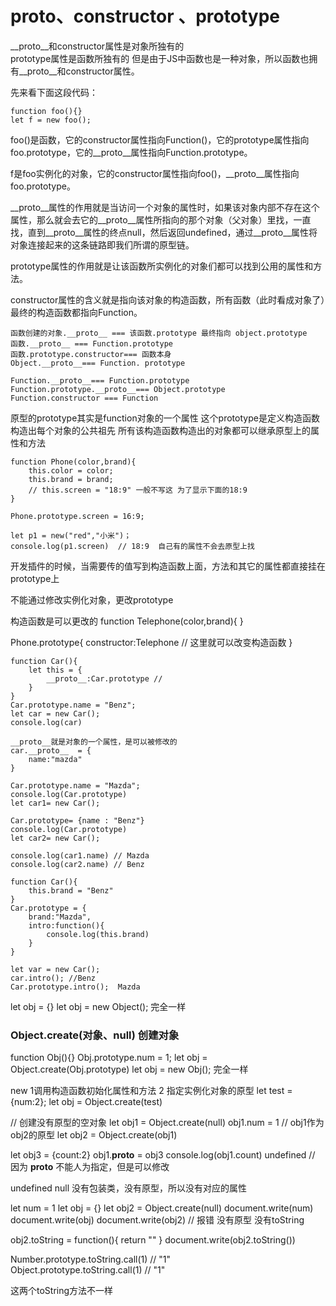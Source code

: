 # __proto__、constructor 、prototype

__proto__和constructor属性是对象所独有的  
prototype属性是函数所独有的 
但是由于JS中函数也是一种对象，所以函数也拥有__proto__和constructor属性。  

先来看下面这段代码：
```
function foo(){}
let f = new foo();
```

foo()是函数，它的constructor属性指向Function()，它的prototype属性指向foo.prototype，它的__proto__属性指向Function.prototype。   

f是foo实例化的对象，它的constructor属性指向foo()，__proto__属性指向foo.prototype。  

__proto__属性的作用就是当访问一个对象的属性时，如果该对象内部不存在这个属性，那么就会去它的__proto__属性所指向的那个对象（父对象）里找，一直找，直到__proto__属性的终点null，然后返回undefined，通过__proto__属性将对象连接起来的这条链路即我们所谓的原型链。
   
prototype属性的作用就是让该函数所实例化的对象们都可以找到公用的属性和方法。
    
constructor属性的含义就是指向该对象的构造函数，所有函数（此时看成对象了）最终的构造函数都指向Function。
   
```
函数创建的对象.__proto__ === 该函数.prototype 最终指向 object.prototype
函数.__proto__ === Function.prototype  
函数.prototype.constructor=== 函数本身  
Object.__proto__=== Function. prototype  

Function.__proto__=== Function.prototype  
Function.prototype.__proto__=== Object.prototype  
Function.constructor === Function  
```

原型的prototype其实是function对象的一个属性
这个prototype是定义构造函数构造出每个对象的公共祖先
所有该构造函数构造出的对象都可以继承原型上的属性和方法

```
function Phone(color,brand){
    this.color = color;
    this.brand = brand;
    // this.screen = "18:9" 一般不写这 为了显示下面的18:9
}

Phone.prototype.screen = 16:9;

let p1 = new("red","小米")；
console.log(p1.screen)  // 18:9  自己有的属性不会去原型上找
```

开发插件的时候，当需要传的值写到构造函数上面，方法和其它的属性都直接挂在prototype上

不能通过修改实例化对象，更改prototype

构造函数是可以更改的
function Telephone(color,brand){ }

Phone.prototype{
    constructor:Telephone  // 这里就可以改变构造函数
}

```
function Car(){
    let this = {
        __proto__:Car.prototype // 
    }
}
Car.prototype.name = "Benz";
let car = new Car();
console.log(car)

__proto__就是对象的一个属性，是可以被修改的
car.__proto__  = {
    name:"mazda"
}
```

```
Car.prototype.name = "Mazda";
console.log(Car.prototype) 
let car1= new Car();

Car.prototype= {name : "Benz"}
console.log(Car.prototype)
let car2= new Car();

console.log(car1.name) // Mazda
console.log(car2.name) // Benz
```

```
function Car(){
    this.brand = "Benz"
}
Car.prototype = {
    brand:"Mazda",
    intro:function(){
        console.log(this.brand)
    }
}

let var = new Car();
car.intro(); //Benz
Car.prototype.intro();  Mazda

```

let obj = {}
let obj = new Object();
完全一样

### Object.create(对象、null) 创建对象

function Obj(){}
Obj.prototype.num = 1;
let obj = Object.create(Obj.prototype)
let obj = new Obj();
完全一样

new 1调用构造函数初始化属性和方法
    2 指定实例化对象的原型
let test = {num:2};
let obj = Object.create(test) 

// 创建没有原型的空对象
let obj1 = Object.create(null)
obj1.num = 1
// obj1作为obj2的原型
let obj2 = Object.create(obj1)

let obj3 = {count:2}
obj1.__proto__ = obj3
console.log(obj1.count) undefined
// 因为 __proto__ 不能人为指定，但是可以修改

undefined null 没有包装类，没有原型，所以没有对应的属性

let num = 1
let obj = {}
let obj2 = Object.create(null)
document.write(num)
document.write(obj)
document.write(obj2) // 报错 没有原型 没有toString

obj2.toString = function(){
    return ""
}
document.write(obj2.toString()) 

Number.prototype.toString.call(1) // "1"  
Object.prototype.toString.call(1) // "1"  

这两个toString方法不一样